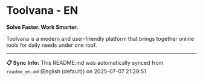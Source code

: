 # Toolvana - EN

**Solve Faster. Work Smarter.**

Toolvana is a modern and user-friendly platform that brings together online tools for daily needs under one roof.


---

**📋 Sync Info:** This README.md was automatically synced from `readme_en.md` (English (default)) on 2025-07-07 21:29:51
